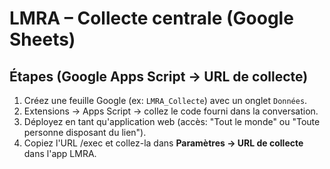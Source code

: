 # LMRA – Collecte centrale (Google Sheets)

## Étapes (Google Apps Script → URL de collecte)
1. Créez une feuille Google (ex: `LMRA_Collecte`) avec un onglet `Données`.
2. Extensions → Apps Script → collez le code fourni dans la conversation.
3. Déployez en tant qu'application web (accès: "Tout le monde" ou "Toute personne disposant du lien").
4. Copiez l'URL /exec et collez-la dans **Paramètres → URL de collecte** dans l'app LMRA.

